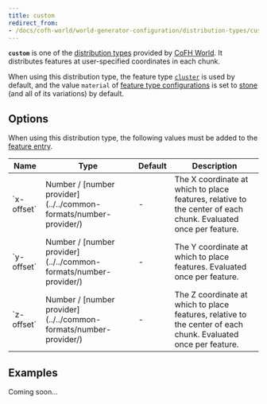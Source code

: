 ```yaml
---
title: custom
redirect_from:
- /docs/cofh-world/world-generator-configuration/distribution-types/custom/
---
```


**`custom`** is one of the [distribution types](../) provided by [CoFH
World](../../../). It distributes features at user-specified coordinates in each
chunk.

When using this distribution type, the feature type
[`cluster`](../../feature-types/cluster/) is used by default, and the value
`material` of [feature type
configurations](../../feature-format/#feature-type-configuration) is set to
[stone](https://minecraft.gamepedia.com/Stone) (and all of its variations) by
default.


Options
-------

When using this distribution type, the following values must be added to the
[feature entry](../../feature-format/#features).

<div class="uk-overflow-container">
    <table class="uk-table uk-table-striped uk-text-small">
        <thead>
            <tr>
                <th>Name</th>
                <th>Type</th>
                <th>Default</th>
                <th>Description</th>
            </tr>
        </thead>
        <tbody>
            <tr>
                <td markdown="span">`x-offset`</td>
                <td markdown="span">
                    Number / [number provider](../../common-formats/number-provider/)
                </td>
                <td markdown="span">-</td>
                <td markdown="span">
                    The X coordinate at which to place features, relative to the
                    center of each chunk. Evaluated once per feature.
                </td>
            </tr>
            <tr>
                <td markdown="span">`y-offset`</td>
                <td markdown="span">
                    Number / [number provider](../../common-formats/number-provider/)
                </td>
                <td markdown="span">-</td>
                <td markdown="span">
                    The Y coordinate at which to place features. Evaluated once
                    per feature.
                </td>
            </tr>
            <tr>
                <td markdown="span">`z-offset`</td>
                <td markdown="span">
                    Number / [number provider](../../common-formats/number-provider/)
                </td>
                <td markdown="span">-</td>
                <td markdown="span">
                    The Z coordinate at which to place features, relative to the
                    center of each chunk. Evaluated once per feature.
                </td>
            </tr>
        </tbody>
    </table>
</div>


Examples
--------

Coming soon...
